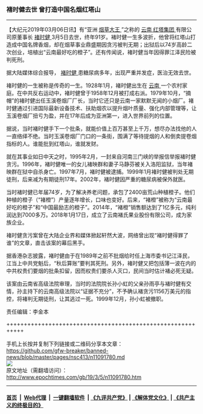 ### 褚时健去世 曾打造中国名烟红塔山
------------------------

<p>
 【大纪元2019年03月06日讯】有“亚洲
 <a href="http://www.epochtimes.com/gb/tag/%E7%83%9F%E8%8D%89%E5%A4%A7%E7%8E%8B.html">
  烟草大王
 </a>
 ”之称的
 <a href="http://www.epochtimes.com/gb/tag/%E4%BA%91%E5%8D%97.html">
  云南
 </a>
 <a href="http://www.epochtimes.com/gb/tag/%E7%BA%A2%E5%A1%94%E9%9B%86%E5%9B%A2.html">
  红塔集团
 </a>
 有限公司原董事长
 <a href="http://www.epochtimes.com/gb/tag/%E8%A4%9A%E6%97%B6%E5%81%A5.html">
  褚时健
 </a>
 3月5日去世，终年91岁。褚时健一生多波折，他曾将红塔山打造成中国名牌香烟，却在烟草事业鼎盛期因贪污被判无期；出狱后以74岁高龄二次创业，培植出“云南最好吃的橙子”。还有传闻说，褚时健当年因得罪江泽民险被判死刑。
</p>
<p>
 据大陆媒体综合报导，
 <a href="http://www.epochtimes.com/gb/tag/%E8%A4%9A%E6%97%B6%E5%81%A5.html">
  褚时健
 </a>
 患糖尿病多年，出现严重并发症，医治无效去世。
</p>
<p>
 褚时健的一生被称是传奇的一生。1928年1月，褚时健出生在
 <a href="http://www.epochtimes.com/gb/tag/%E4%BA%91%E5%8D%97.html">
  云南
 </a>
 一个农村家庭。在中共反右运动中，褚时健曾于1958年12月被打成右派。1979年10月，“摘帽”的褚时健出任玉溪卷烟厂厂长，当时它还只是云南一家默默无闻的小烟厂。褚时健通过引进国际最新设备技术、扶助烟农以提升烟叶质量、强化内部管理等，让玉溪卷烟厂扭亏为盈，并在17年后成为亚洲第一，进入世界前列的位置。
</p>
<p>
 据说，当时褚时健手下一个批条，就能价值上百万甚至上千万，想尽办法找他的人一直络绎不绝。当时玉溪卷烟厂门口的一条街，围满了等待提烟的人和倒卖提卷烟指标的人。谁能批到红塔山，谁就发财。
</p>
<p>
 就在其事业如日中天之时，1995年2月，一封来自河南三门峡的举报信举报褚时健贪污。1996年，褚时健唯一的女儿褚映群和妻子马静芬被关入洛阳监狱，当年褚映群在狱中自杀身亡。1997年7月，褚时健被逮捕。1999年1月褚时健被判处无期徒刑，后来减为有期徒刑17年。2002年，褚时健因严重的糖尿病被保外就医。
</p>
<p>
 当时褚时健已年届74岁，为了解决养老问题，承包了2400亩荒山种植橙子。他们种植的橙子（“褚橙”）产量逐年增长，口味也变好。后来，“褚橙”被称为“云南最好吃的橙子”和“中国最励志的橙子”。2014年，“褚橙”销售额达到了1亿多元，纯利润达到7000多万。2018年1月17日，成立了云南褚氏果业股份有限公司，成为家族企业。
</p>
<p>
 褚时健贪污案曾在大陆企业界和媒体掀起轩然大波，网络曾出现“褚时健得罪了谁”的文章，直击该案的幕后黑手。
</p>
<p>
 据香港杂志披露，褚时健由于在1989年之前不批烟给时任上海市委书记江泽民，江当上中共党魁后，“秋后算账”要判其死刑。另外，褚时健又把包括薄一波在内的中共权贵们要烟的批条扣留，因而权贵们要杀人灭口，民间当时估计褚必死无疑。
</p>
<p>
 该案由云南省高级法院审理，当时的法院院长孙小虹的父亲孙雨亭与褚时健有交情，孙主持下的云南高级法院以“证据不充分”，不予确认褚贪污1156万美元的指控，将褚判无期徒刑，让其逃过一死。1999年12月，孙小虹被撤职。
</p>
<p>
 责任编辑：李金本
</p>

+++++++++++++++++++++++++++++++++++++++++++++++++++++++++++<br/><br/>
手机上长按并复制下列链接或二维码分享本文章：<br/>
https://github.com/gfw-breaker/banned-news/blob/master/pages/nsc413/n11091780.md <br/>
<a href='https://github.com/gfw-breaker/banned-news/blob/master/pages/nsc413/n11091780.md'><img src='https://github.com/gfw-breaker/banned-news/blob/master/pages/nsc413/n11091780.md.png'/></a> <br/>
原文地址（需翻墙访问）：http://www.epochtimes.com/gb/19/3/5/n11091780.htm


------------------------
#### [首页](https://github.com/gfw-breaker/banned-news/blob/master/README.md) &nbsp;|&nbsp; [Web代理](https://github.com/labour-camp/helloworld) &nbsp;|&nbsp; [一键翻墙软件](https://github.com/gfw-breaker/nogfw/blob/master/README.md) &nbsp;| [《九评共产党》](https://github.com/gfw-breaker/9ping.md/blob/master/README.md#九评之一评共产党是什么) | [《解体党文化》](https://github.com/gfw-breaker/jtdwh.md/blob/master/README.md) | [《共产主义的终极目的》](https://github.com/gfw-breaker/gczydzjmd.md/blob/master/README.md)

